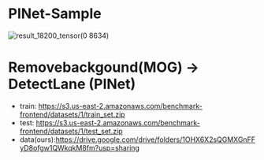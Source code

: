 # PINet-Sample
![result_18200_tensor(0 8634)](https://user-images.githubusercontent.com/89597412/131005935-56972a67-18f9-4fbb-a764-4f05c4ed47c0.png)
# Removebackgound(MOG) -> DetectLane (PINet)
- train: https://s3.us-east-2.amazonaws.com/benchmark-frontend/datasets/1/train_set.zip
- test: https://s3.us-east-2.amazonaws.com/benchmark-frontend/datasets/1/test_set.zip
- data(ours):https://drive.google.com/drive/folders/1OHX6X2sQGMXGnFFyD8ofgw1QWkqkM8fm?usp=sharing
